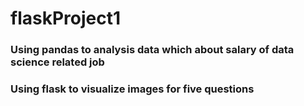 # flaskProject1
### Using pandas to analysis data which about salary of data science related job 
### Using flask to visualize images for five questions
